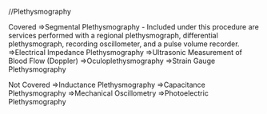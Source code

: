 //Plethysmography 

Covered
=>Segmental Plethysmography - Included under this procedure are services performed with a regional plethysmograph, differential plethysmograph, recording oscillometer, and a pulse volume recorder.
=>Electrical Impedance Plethysmography
=>Ultrasonic Measurement of Blood Flow (Doppler)
=>Oculoplethysmography 
=>Strain Gauge Plethysmography

Not Covered
=>Inductance Plethysmography
=>Capacitance Plethysmography
=>Mechanical Oscillometry 
=>Photoelectric Plethysmography
